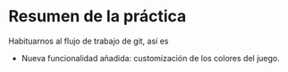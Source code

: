 # Resumen de la práctica

Habituarnos al flujo de trabajo de git, así es

- Nueva funcionalidad añadida: customización de los colores del juego.
